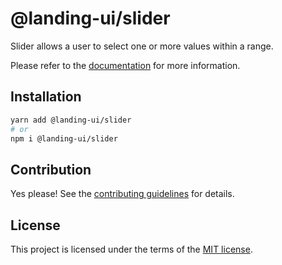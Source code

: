 # @landing-ui/slider

Slider allows a user to select one or more values within a range.

Please refer to the [documentation](https://nextui.org/docs/components/slider) for more information.

## Installation

```sh
yarn add @landing-ui/slider
# or
npm i @landing-ui/slider
```

## Contribution

Yes please! See the
[contributing guidelines](https://github.com/PanagiotisPitsikoulis/landing.ui/blob/master/CONTRIBUTING.md)
for details.

## License

This project is licensed under the terms of the
[MIT license](https://github.com/PanagiotisPitsikoulis/landing.ui/blob/master/LICENSE).
